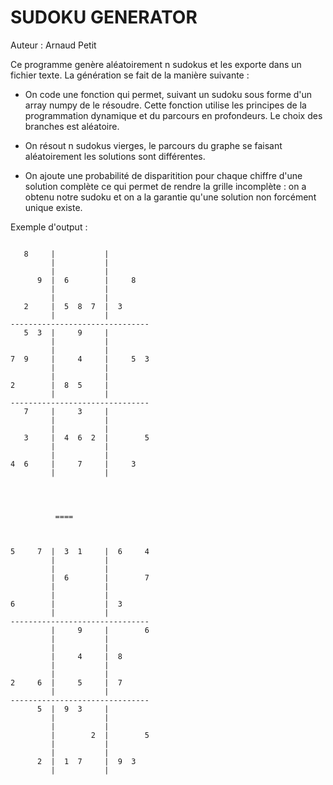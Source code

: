 # SUDOKU GENERATOR
Auteur : Arnaud Petit


Ce programme genère aléatoirement n sudokus et les exporte dans un fichier texte. 
La génération se fait de la manière suivante :
- On code une fonction qui permet, suivant un sudoku sous forme d'un array numpy de le résoudre. Cette fonction utilise les principes de la programmation dynamique et du parcours en profondeurs. Le choix des branches est aléatoire.

- On résout n sudokus vierges, le parcours du graphe se faisant aléatoirement les solutions sont différentes.

- On ajoute une probabilité de disparitition pour chaque chiffre d'une solution complète ce qui permet de rendre la grille incomplète : on a obtenu notre sudoku et on a la garantie qu'une solution non forcément unique existe.

Exemple d'output :
```text

   8     |           |           
         |           |         
         |           |         
      9  |  6        |     8     
         |           |         
         |           |         
   2     |  5  8  7  |  3        
         |           |         
-------------------------------
   5  3  |     9     |           
         |           |         
         |           |         
7  9     |     4     |     5  3  
         |           |         
         |           |         
2        |  8  5     |           
         |           |         
-------------------------------
   7     |     3     |           
         |           |         
         |           |         
   3     |  4  6  2  |        5  
         |           |         
         |           |         
4  6     |     7     |     3     
         |           |         




	      ====



5     7  |  3  1     |  6     4  
         |           |         
         |           |         
         |  6        |        7  
         |           |         
         |           |         
6        |           |  3        
         |           |         
-------------------------------
         |     9     |        6  
         |           |         
         |           |         
         |     4     |  8        
         |           |         
         |           |         
2     6  |     5     |  7        
         |           |         
-------------------------------
      5  |  9  3     |           
         |           |         
         |           |         
         |        2  |        5  
         |           |         
         |           |         
      2  |  1  7     |  9  3     
         |           |         

```


